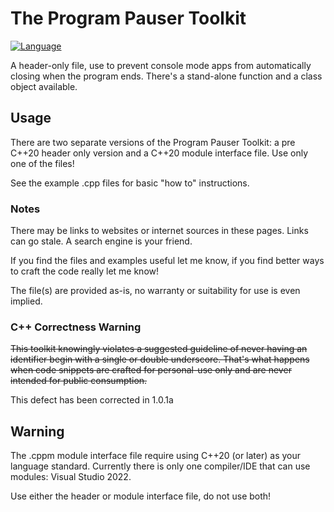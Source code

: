 # The Program Pauser Toolkit
[![Language](https://img.shields.io/badge/Language-C%2B%2B%20%26%20C%2B%2B20-blue)](https://github.com/GeorgePimpleton/misc_files/)

A header-only file, use to prevent console mode apps from automatically closing when the program ends.  There's a stand-alone function and a class object available.

## Usage
There are two separate versions of the Program Pauser Toolkit: a pre C++20 header only version and a C++20 module interface file.  Use only one of the files!

See the example .cpp files for basic "how to" instructions.

### Notes
There may be links to websites or internet sources in these pages. Links can go stale. A search engine is your friend.

If you find the files and examples useful let me know, if you find better ways to craft the code really let me know!

The file(s) are provided as-is, no warranty or suitability for use is even implied.

### C++ Correctness Warning
~~This toolkit knowingly violates a suggested guideline of never having an identifier begin with a single or double underscore.  That's what happens when code snippets are crafted for personal-use only and are never intended for public consumption.~~

This defect has been corrected in 1.0.1a

## Warning
The .cppm module interface file require using C++20 (or later) as your language standard.  Currently there is only one compiler/IDE that can use modules: Visual Studio 2022.

Use either the header or module interface file, do not use both!

